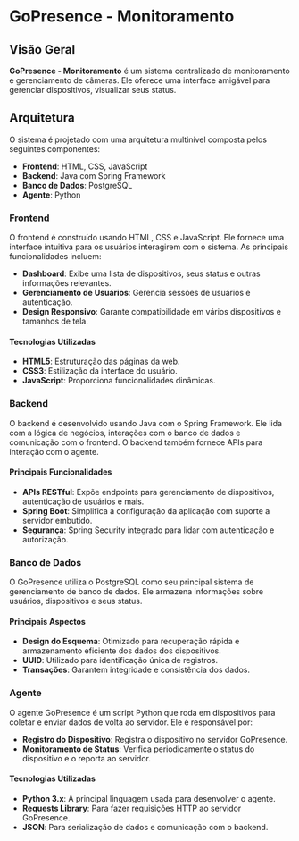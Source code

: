 # GoPresence - Monitoramento

## Visão Geral
**GoPresence - Monitoramento** é um sistema centralizado de monitoramento e gerenciamento de câmeras. Ele oferece uma interface amigável para gerenciar dispositivos, visualizar seus status.
## Arquitetura
O sistema é projetado com uma arquitetura multinível composta pelos seguintes componentes:

- **Frontend**: HTML, CSS, JavaScript
- **Backend**: Java com Spring Framework
- **Banco de Dados**: PostgreSQL
- **Agente**: Python

### Frontend
O frontend é construído usando HTML, CSS e JavaScript. Ele fornece uma interface intuitiva para os usuários interagirem com o sistema. As principais funcionalidades incluem:

- **Dashboard**: Exibe uma lista de dispositivos, seus status e outras informações relevantes.
- **Gerenciamento de Usuários**: Gerencia sessões de usuários e autenticação.
- **Design Responsivo**: Garante compatibilidade em vários dispositivos e tamanhos de tela.

#### Tecnologias Utilizadas
- **HTML5**: Estruturação das páginas da web.
- **CSS3**: Estilização da interface do usuário.
- **JavaScript**: Proporciona funcionalidades dinâmicas.

### Backend
O backend é desenvolvido usando Java com o Spring Framework. Ele lida com a lógica de negócios, interações com o banco de dados e comunicação com o frontend. O backend também fornece APIs para interação com o agente.

#### Principais Funcionalidades
- **APIs RESTful**: Expõe endpoints para gerenciamento de dispositivos, autenticação de usuários e mais.
- **Spring Boot**: Simplifica a configuração da aplicação com suporte a servidor embutido.
- **Segurança**: Spring Security integrado para lidar com autenticação e autorização.

### Banco de Dados
O GoPresence utiliza o PostgreSQL como seu principal sistema de gerenciamento de banco de dados. Ele armazena informações sobre usuários, dispositivos e seus status.

#### Principais Aspectos
- **Design do Esquema**: Otimizado para recuperação rápida e armazenamento eficiente dos dados dos dispositivos.
- **UUID**: Utilizado para identificação única de registros.
- **Transações**: Garantem integridade e consistência dos dados.

### Agente
O agente GoPresence é um script Python que roda em dispositivos para coletar e enviar dados de volta ao servidor. Ele é responsável por:

- **Registro do Dispositivo**: Registra o dispositivo no servidor GoPresence.
- **Monitoramento de Status**: Verifica periodicamente o status do dispositivo e o reporta ao servidor.

#### Tecnologias Utilizadas
- **Python 3.x**: A principal linguagem usada para desenvolver o agente.
- **Requests Library**: Para fazer requisições HTTP ao servidor GoPresence.
- **JSON**: Para serialização de dados e comunicação com o backend.
